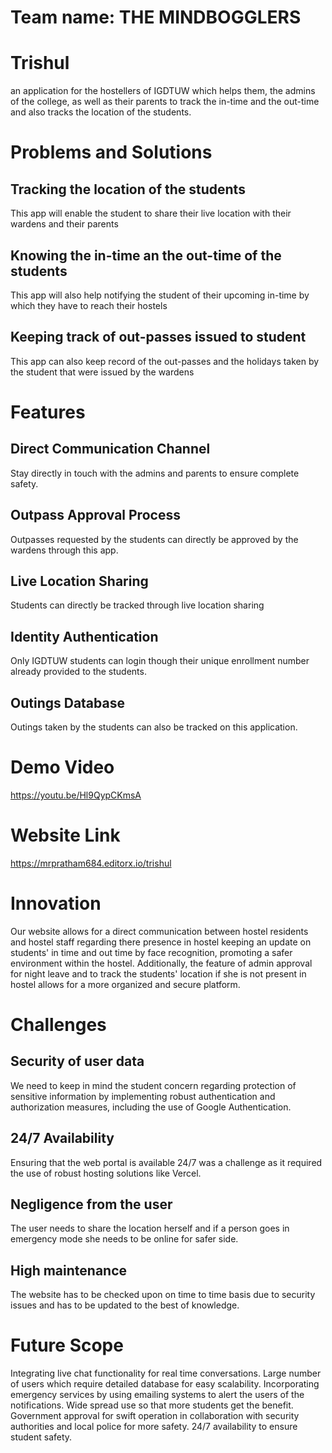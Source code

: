 # Team name: THE MINDBOGGLERS
# Trishul
 an application for the hostellers of IGDTUW which helps them, the admins of the college, as well as their parents to track the in-time and the out-time and also tracks the location of the students.

# Problems and Solutions
## Tracking the location of the students
This app will enable the student to share their live location with their wardens and their parents
## Knowing the in-time an the out-time of the students
This app will also help notifying the student of their upcoming in-time by which they have to reach their hostels
## Keeping track of out-passes issued to student
This app can also keep record of the out-passes and the holidays taken by the student that were issued by the wardens

# Features
## Direct Communication Channel 
Stay directly in touch with the admins and parents to ensure complete safety.
## Outpass Approval Process
Outpasses requested by the students can directly be approved by the wardens through this app.
## Live Location Sharing 
Students can directly be tracked through live location sharing
## Identity Authentication
Only IGDTUW students can login though their unique enrollment number already provided to the students.
## Outings Database
Outings taken by the students can also be tracked on this application.

# Demo Video
https://youtu.be/Hl9QypCKmsA

# Website Link
https://mrpratham684.editorx.io/trishul

# Innovation
Our website allows for a direct communication between hostel residents and hostel staff regarding there presence in hostel keeping an update on students' in time and out time by face recognition, promoting a safer environment within
the hostel. Additionally, the feature of admin approval for night leave and to track the students' location if she is not present in hostel allows for a more organized and secure platform.

# Challenges
## Security of user data
We need to keep in mind the student concern regarding protection of sensitive information by implementing robust authentication and authorization measures, including the use of Google Authentication.
## 24/7 Availability
Ensuring that the web portal is available 24/7 was a challenge as it required the use of robust hosting solutions like Vercel.
## Negligence from the user
The user needs to share the location herself and if a person goes in emergency mode she needs to be online for safer side.
## High maintenance
The website has to be checked upon on time to time basis due to security issues and has to be updated to the best of knowledge.

# Future Scope
Integrating live chat functionality for real time conversations.
Large number of users which require detailed database for easy scalability.
Incorporating emergency services by using emailing systems to alert the users of the notifications.
Wide spread use so that more students get the benefit.
Government approval for swift operation in collaboration with security authorities and local police for more safety.
24/7 availability to ensure student safety.
